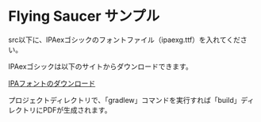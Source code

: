 # Flying Saucer サンプル #

src以下に、IPAexゴシックのフォントファイル（ipaexg.ttf）を入れてください。

IPAexゴシックは以下のサイトからダウンロードできます。

[IPAフォントのダウンロード](http://ossipedia.ipa.go.jp/ipafont/index.html)

プロジェクトディレクトリで、「gradlew」コマンドを実行すれば「build」ディレクトリにPDFが生成されます。

